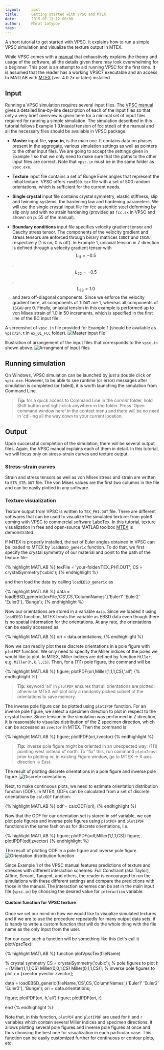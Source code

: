 ```yaml
---
layout:     post
title:      Getting started with VPSC and MTEX
date:       2015-07-12 12:00:00
author:     Marat Latypov
tags: 		
---
```


A short tutorial to get started with VPSC. It explains how to run a simple VPSC simulation and visualize the texture output in MTEX. 

While VPSC comes with a [manual](http://public.lanl.gov/lebenso/VPSC7c_manual.pdf) that exhaustively explains the theory and usage of the software, all the details given there may look overwhelming for a beginner. This post is an attempt to aid running VPSC for the first time. It is assumed that the reader has a working VPSC7 executable and an access to MATLAB with [MTEX](http://mtex-toolbox.github.io/) (ver. 4.0.2x or later) installed. 

## Input

Running a VPSC simulation requires several input files. The [VPSC manual](http://public.lanl.gov/lebenso/VPSC7c_manual.pdf) gives a detailed line-by-line description of each of the input files so that only a very brief overview is given here for a minimal set of input files required for running a simple simulation. The simulation described in this tutorial follows Example 1 (Uniaxial tension of fcc steel) of the manual and all the necessary files should be available in VPSC package. 

- **Master** input file, **vpsc.in**, is the main one. It contains data on phases present in the aggregate, various simulation settings as well as pointers to the other input files. 
We are going to accept the settings given in Example 1 so that we only need to make sure that the paths to the other input files are correct. Note that `vpsc.in` must be in the same folder as `vpsc.exe`.

- **Texture** input file contains a set of Bunge Euler angles that represent the initial texture. VPSC offers `rand500.tex` file with a set of 500 random orientations, which is sufficient for the current needs. 

- **Single crystal** input file contains crystal symmetry, elastic stiffness, slip and twinning systems, the hardening law and hardening parameters. We will use the single crystal input file for fcc austenitic steel deforming by slip only and with no strain hardening (provided as `fcc.sx` in VPSC and shown on p. 55 of the manual). 

- **Boundary conditions** input file specifies velocity gradient tensor and Cauchy stress tensor. The components of the velocity gradient and stress tensors are enforced through binary matrices `IUDOT` and `ISCAU`, respectively (1 is on, 0 is off). In Example 1, uniaxial tension in Z direction is defined through a velocity gradient tensor with $$ L_{11} = -0.5 $$, $$L_{22} = -0.5 $$, $$L_{33} = 1.0 $$ and zero off-diagonal components. Since we enforce the velocity gradient here, all components of `IUDOT` are 1, whereas all components of `ISCAU` are 0. Finally, uniaxial tension in this example is performed up to von Mises strain of 1.0 in 50 increments, which is specified in the first line of the BC input file. 

A screenshot of `vpsc.in` file provided for Example 1 (should be available as `vpsc7in.t` in `ex_01_FCC` folder). 
![Master input file](https://farm1.staticflickr.com/319/19405629650_79f685b257_o_d.png)

Illustration of arrangement of the input files that corresponds to the `vpsc.in` shown above.
![Arrangment of input files](https://farm1.staticflickr.com/264/18971038634_5cbcb514ef_o_d.png)

## Running simulation

On Windows, VPSC simulation can be launched by just a double click on `vpsc.exe`. However, to be able to see runtime (or error) messages after simulation is completed (or failed), it is worth launching the simulation from Command Line. 

> **Tip:** for a quick access to Command Line in the _current_ folder, hold Shift button and right-click anywhere in the folder. Press 'Open command window here' in the context menu and there will be no need in 'cd'-ing all the way down to your current location.

## Output 

Upon successful completion of the simulation, there will be several output files. Again, the VPSC manual explains each of them in detail. In this tutorial, we will focus only on stress-strain curves and texture output. 

### Stress-strain curves

Strain and stress tensors as well as von Mises stress and strain are written to `STR_STR.OUT` file. The von Mises values are the first two columns in the file and can be easily plotted in any software. 

### Texture visualization

Texture output from VPSC is written to `TEX_PH1.OUT` file. There are different softwares that can be used to visualize the simulated texture: from pole8 coming with VPSC to commercial software LaboTex. 
In this tutorial, texture visualization in free and open-source MATLAB toolbox [MTEX](http://mtex-toolbox.github.io/) is demonstrated.

If MTEX is properly installed, the set of Euler angles obtained in VPSC can be loaded to MTEX by `loadEBSD_generic` function. To do that, we first specify the crystal symmetry of our material and point to the path of the texture file:

{% highlight MATLAB %}
texFile = 'your-folder/TEX_PH1.OUT';
CS = crystalSymmetry('cubic');
{% endhighlight %}

and then load the data by calling `loadEBSD_generic` as

{% highlight MATLAB %}
data = loadEBSD_generic(texFile,'CS',CS,'ColumnNames',{'Euler1' 'Euler2' 'Euler3'}, 'Bunge');
{% endhighlight %}

Now our orientations are stored in a variable `data`. Since we loaded it using `loadEBSD` function, MTEX treats the variable as EBSD data even though there is no spatial information for the orientations. At any rate, the orientations can be easily accessed as

{% highlight MATLAB %}
ori = data.orientations;
{% endhighlight %}

Now we can readily plot these discrete orientations in a pole figure with `plotPDF` function. We only need to specify the Miller indices of the poles we would like to plot. In MTEX, Miller indices are defined by function `Miller`, e.g. `Miller(h,k,l,CS)`. Then, for a (111) pole figure, the command will be

{% highlight MATLAB %}
figure; plotPDF(ori,Miller(1,1,1,CS),'all')
{% endhighlight %}

> **Tip:** keyword 'all' in `plotPDF` ensures that all orientations are plotted; otherwise MTEX will plot only a randomly picked subset of the orientations to save memory.

The inverse pole figure can be plotted using `plotIPDF` function. For an inverse pole figure, we select a specimen direction to plot in respect to the crystal frame. Since tension in the simulation was performed in Z direction, it is reasonable to visualize distribution of the Z specimen direction, which can be accessed as `zvector` in MTEX. Then the command is 

{% highlight MATLAB %}
figure; plotIPDF(ori,zvector)
{% endhighlight %}

> **Tip:** inverse pole figure might be oriented in an unexpected way: (111) pointing west instead of north. To "fix" this, run command `plotx2east` prior to plotting or, in existing Figure window, go to MTEX -> X axis direction -> East.

The result of plotting discrete orientations in a pole figure and inverse pole figure.
![Discrete orientations](https://farm4.staticflickr.com/3831/19586693292_1d52d6bcf4_o_d.png)

Next, to make continuous plots, we need to estimate orientation distribution function (ODF). In MTEX, ODFs can be calculated from a set of discrete orientations by `calcODF` function:

{% highlight MATLAB %}
odf = calcODF(ori);
{% endhighlight %}

Now that the ODF for our orientation set is stored in `odf` variable, we can plot pole figures and inverse pole figures using `plotPDF` and `plotIPDF` functions in the same fashion as for discrete orientations, i.e.

{% highlight MATLAB %}
figure; plotPDF(odf,Miller(1,1,1,CS))
figure; plotIPDF(odf,zvector)
{% endhighlight %}

The result of plotting ODF in a pole figure and inverse pole figure.
![Orientation distribution function](https://farm4.staticflickr.com/3678/19405629990_3c57394a4b_o_d.png)

Since Example 1 of the VPSC manual features predictions of texture and stresses with different interaction schemes: Full Constraint (aka Taylor), Affine, Secant, Tangent, and others, the reader is encouraged to run the simulations with these different settings and compare the predictions with those in the manual. The interaction schemes can be set in the main input file (`vpsc.in`) by choosing the desired value for `interaction` variable.

#### Custom function for VPSC texture

Once we set our mind on how we would like to visualize simulated textures and if we are to use the procedure repeatedly for many output data sets, it is handy to write a custom function that will do the whole thing with the file name as the only input from the user. 

For our case such a function will be something like this (let's call it plotVpscTex):

{% highlight MATLAB %}
function plotVpscTex(fileName)

% crystal symmetry
CS = crystalSymmetry('cubic');
% pole figures to plot
h = [Miller(1,1,1,CS) Miller(0,0,1,CS) Miller(0,1,1,CS)];
% inverse pole figures to plot
r = [xvector yvector zvector];

data = loadEBSD_generic(fileName,'CS',CS,'ColumnNames',{'Euler1' 'Euler2' 'Euler3'}, 'Bunge');
ori = data.orientations; 

figure; plotPDF(ori, h,'all')
figure; plotIPDF(ori, r)

end 
{% endhighlight %}

Note that, in this function, `plotPDF` and `plotIPDF` are used for `h` and `r` variables which contain several Miller indices and specimen directions. It allows plotting several pole figures and inverse pole figures at once and thus choosing the best one for visualization in each particular case. This function can be easily customized further for continuous or contour plots, etc.